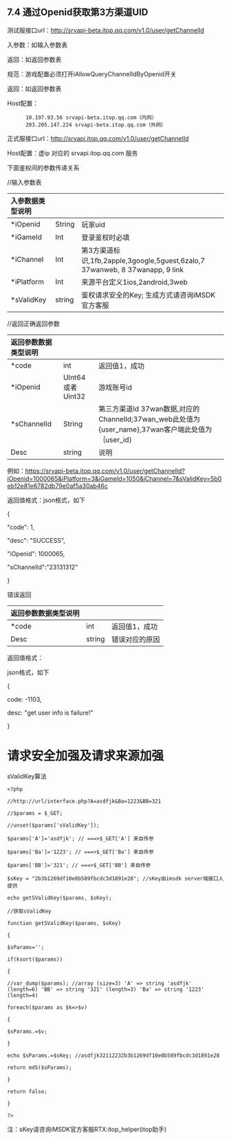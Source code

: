 ## 7.4 通过Openid获取第3方渠道UID

测试服接口url：[http:\/\/srvapi-beta.itop.qq.com\/v1.0\/user\/getChannelId](http://srvapi-beta.itop.qq.com/v1.0/user/getChannelId)

入参数：如输入参数表

返回：如返回参数表

规范：游戏配置必须打开iAllowQueryChannelIdByOpenid开关

返回：如返回参数表

Host配置：

```
      10.197.93.56 srvapi-beta.itop.qq.com（内网）
      203.205.147.224 srvapi-beta.itop.qq.com（外网） 

```

正式服接口url：[http:\/\/srvapi.itop.qq.com\/v1.0\/user\/getChannelId](http://srvapi.itop.qq.com/v1.0/user/getChannelId)

Host配置：虚ip 对应的 srvapi.itop.qq.com 服务

下面鉴权间的参数传递关系

\/\/输入参数表

| **入参数据类型说明** |  |  |
| :--- | :--- | :--- |
| \*iOpenid | String | 玩家uid |
| \*iGameId | Int | 登录鉴权时必填 |
| \*iChannel | Int | 第3方渠道标识,1fb,2apple,3google,5guest,6zalo,7 37wanweb, 8 37wanapp, 9 link |
| \*iPlatform | Int | 来源平台定义1ios,2android,3web |
| \*sValidKey | string | 鉴权请求安全的Key; 生成方式请咨询iMSDK官方客服 |

\/\/返回正确返回参数

| **返回参数数据类型说明** |  |  |
| :--- | :--- | :--- |
| \*code | int | 返回值1，成功 |
| \*iOpenid | UInt64或者Uint32 | 游戏账号id |
| \*sChannelId | String | 第三方渠道Id 37wan数据,对应的ChannelId;37wan\_web此处值为{user\_name},37wan客户端此处值为｛user\_id} |
| Desc | string | 说明 |

例如：[https:\/\/srvapi-beta.itop.qq.com\/v1.0\/user\/getChannelId?iOpenid=1000065&iPlatform=3&iGameId=1050&iChannel=7&sValidKey=5b0eb12e81e6782db79e0af5a30ab46c](https://srvapi-beta.itop.qq.com/v1.0/user/getChannelId?iOpenid=1000065&iPlatform=3&iGameId=1050&iChannel=7&sValidKey=5b0eb12e81e6782db79e0af5a30ab46c)

返回值格式：json格式，如下

{

"code": 1,

"desc": "SUCCESS",

"iOpenid": 1000065,

"sChannelId":"23131312"

}

错误返回

| **返回参数数据类型说明** |  |  |
| :--- | :--- | :--- |
| \*code | int | 返回值1，成功 |
| Desc | string | 错误对应的原因 |

返回值格式：

json格式，如下

{

code: -1103,

desc: "get user info is failure!"

}

# **请求安全加强及请求来源加强**

sValidKey算法

`<?php`

`//http://url/interface.php?A=asdfjk&Ba=1223&BB=321`

`//$params = $_GET;`

`//unset($params['sValidKey']);`

`$params['A']='asdfjk'; // ===>$_GET['A'] 来自传参`

`$params['Ba']='1223'; // ===>$_GET['Ba'] 来自传参`

`$params['BB']='321'; // ===>$_GET['BB'] 来自传参`

`$sKey = "2b3b1269df10e0b589fbcdc3d1891e28"; //sKey由imsdk server端接口人提供`

`echo getSValidKey($params, $sKey);`

`//获取sValidKey`

`function getSValidKey($params, $sKey)`

`{`

`$sParams='';`

`if(ksort($params))`

`{`

`//var_dump($params); //array (size=3) 'A' => string 'asdfjk' (length=6) 'BB' => string '321' (length=3) 'Ba' => string '1223' (length=4)`

`foreach($params as $k=>$v)`

`{`

`$sParams.=$v;`

`}`

`echo $sParams.=$sKey; //asdfjk32112232b3b1269df10e0b589fbcdc3d1891e28`

`return md5($sParams);`

`}`

`return false;`

`}`

`?>`

注：sKey请咨询iMSDK官方客服RTX:itop\_helper\(itop助手\)

